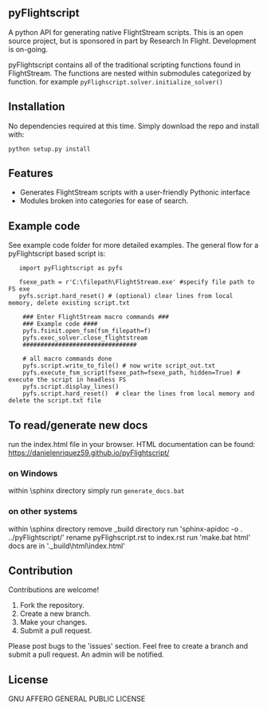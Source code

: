 ## pyFlightscript

A python API for generating native FlightStream scripts.
This is an open source project, but is sponsored in part by Research In Flight. Development is on-going.

pyFlightscript contains all of the traditional scripting functions found in FlightStream. The functions are nested within
submodules categorized by function. for example `pyFlighscript.solver.initialize_solver() `

## Installation

No dependencies required at this time. Simply download the repo and install with:

`python setup.py install`

## Features

- Generates FlightStream scripts with a user-friendly Pythonic interface
- Modules broken into categories for ease of search.

## Example code

See example code folder for more detailed examples.
The general flow for a pyFlightscript based script is:

```
   import pyFlightscript as pyfs

   fsexe_path = r'C:\filepath\FlightStream.exe' #specify file path to FS exe
   pyfs.script.hard_reset() # (optional) clear lines from local memory, delete existing script.txt

    ### Enter FlightStream macro commands ###
    ### Example code ####
    pyfs.fsinit.open_fsm(fsm_filepath=f)
    pyfs.exec_solver.close_flightstream
    ################################

    # all macro commands done
    pyfs.script.write_to_file() # now write script_out.txt
    pyfs.execute_fsm_script(fsexe_path=fsexe_path, hidden=True) # execute the script in headless FS
    pyfs.script.display_lines()
    pyfs.script.hard_reset()  # clear the lines from local memory and delete the script.txt file

```

## To read/generate new docs

run the index.html file in your browser.
HTML documentation can be found: https://danielenriquez59.github.io/pyFlightscript/

### on Windows

within \sphinx directory
simply run `generate_docs.bat`

### on other systems

within \sphinx directory
remove \_build directory
run 'sphinx-apidoc -o . ../pyFlightscript/'
rename pyFlighscript.rst to index.rst
run 'make.bat html'
docs are in '.\_build\html\index.html'

## Contribution

Contributions are welcome!

1. Fork the repository.
2. Create a new branch.
3. Make your changes.
4. Submit a pull request.

Please post bugs to the 'issues' section. Feel free to create a branch and submit a pull request. An admin will be notified.

## License

GNU AFFERO GENERAL PUBLIC LICENSE
